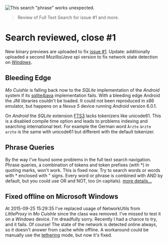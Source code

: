 ![](../images/fulltextsearch-feb-2016.png "This search &quot;phrase&quot; works unexpected.")

> Review of Full Text Search for issue #1 and more.

# Search reviewed, close #1

New binary previews are uploaded to fix
[issue #1](https://github.com/ganskef/MoCuishle/issues/1). Update: additionally
uploaded a second *Mozilla/Java* xpi version to fix network state detection on 
[*Windows*](2016-03-20-search-reviewed.md#fixed-offline-on-microsoft-windows).

## Bleeding Edge

*Mo Cuishle* is falling back now to the *SQLite* implementation of the *Android* 
system if its [sqlite4java](https://bitbucket.org/almworks/sqlite4java) 
implementation fails. With a bleeding edge Android the JNI libraries couldn't 
be loaded. It could not been reproduced in x86 emulator, but happens on a 
*Nexus 5* device running *Android* version 6.0.1.

On *Android* the *SQLite* extension [FTS3](https://www.sqlite.org/fts3.html) 
lacks tokenizers like unicode61. This is a disabled compile time option and 
leads to problems indexing and searching international text. For example the 
German word `Ärzte` `ärzte` `arzte` is the same with unicode61 but different 
with the default tokenizer. 

## Phrase Queries

By the way I've found some problems in the full text search navigation. Phrase 
queries, a combination of tokens and token prefixes (with *) in quoting marks, 
won't work. This is fixed now. Try to search words or words with * enclosed with
&quot; signs. Every word or phrase is combined with AND by default, but you 
could use OR and NOT, too (in capitals). 
[more details...](https://www.sqlite.org/fts3.html#section_3)

## Fixed offline on Microsoft Windows

At 2015-09-25 15:29:35 I've replaced usage of NetworkUtils from *LittleProxy* in 
*Mo Cuishle* since the class was removed. I've missed to test it on a *Windows* 
device. I'm dreadfully sorry. Recently I had a chance to try, and it fails. Of 
course! The state of the network is detected online always, so it doesn't answer 
from cache while offline. A workaround could be manually use the 
[tethering](2016-02-29-cache-modes.md) mode, but now it's fixed.
